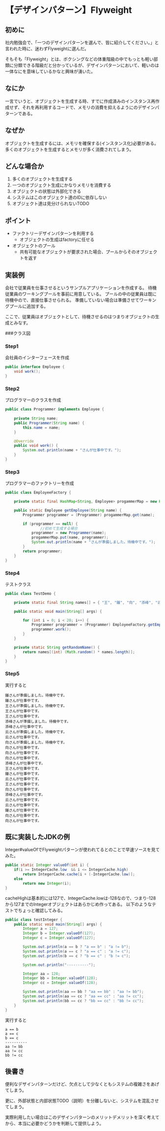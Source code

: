 ﻿# 【デザインパターン】Flyweight

## 初めに　
社内勉強会で、「一つのデザインパターンを選んで、皆に紹介してください。」と言われた時に、迷わずFlyweightに選んだ。

そもそも「Flyweight」とは、ボクシングなどの体重階級の中でもっとも軽い部類に分類できる階級だと分かっているが、デザインパターンにおいて、軽いのは一体なにを意味しているかなと興味が湧いた。

## なにか
一言でいうと、オブジェクトを生成する時、すでに作成済みのインスタンス再作成せず、それを再利用するコードで、メモリの消費を抑えるようにのデザインパターンである。

## なぜか
オブジェクトを生成するには、メモリを確保する(インスタンス化)必要がある。多くのオブジェクトを生成するとメモリが多く消費されてしまう。

## どんな場合か
1. 多くのオブジェクトを生成する
1. 一つのオブジェクト生成にかなりメモリを消費する
1. オブジェクトの状態は外部化できる
1. システムはこのオブジェクト達のIDに依存しない
1. オブジェクト達は見分けられないTODO

## ポイント
- ファクトリーデザインパターンを利用する
    - オブジェクトの生成はfactoryに任せる
- オブジェクトのプール
    - 共有可能なオブジェクトが要求された場合、プールからそのオブジェクトを返す

## 実装例

会社で従業員を仕事させるというサンプルアプリケーションを作成する。
待機従業員のワーキングプールを事前に用意している。
プールの中の従業員は既に待機中ので、直接仕事させられる。
準備していない場合は準備させてワーキングプールに追加する。

ここで、従業員はオブジェクトとして、待機させるのはつまりオブジェクトの生成とみなす。

###クラス図

### Step1

会社員のインターフェースを作成

```java
public interface Employee {
	void work();
}
```

### Step2

プログラマーのクラスを作成

```java
public class Programmer implements Employee {
	
    private String name;
	public Programmer(String name) {
		this.name = name;
	}

	@Override
	public void work() {
		System.out.println(name + "さんが仕事中です。");
	}
}
```
### Step3

プログラマーのファクトリーを作成

```java
public class EmployeeFactory {

	private static final HashMap<String, Employee> progammerMap = new HashMap<>();

	public static Employee getEmployee(String name) {
		Programmer programmer = (Programmer) progammerMap.get(name);

		if (programmer == null) {
            	//初めて生成する場合
			programmer = new Programmer(name);
			progammerMap.put(name, programmer);
			System.out.println(name + "さんが準備しました。待機中です。");
		}
		return programmer;
	}
}
```
### Step4

テストクラス

```java
public class TestDemo {

	private static final String names[] = { "王", "鍾", "向", "添峰", "云" };

	public static void main(String[] args) {

		for (int i = 0; i < 20; i++) {
			Programmer programmer = (Programmer) EmployeeFactory.getEmployee(getRandomName());
			programmer.work();
		}
	}

	private static String getRandomName() {
		return names[(int) (Math.random() * names.length)];
	}
}
```

### Step5

実行すると

```
鍾さんが準備しました。待機中です。
鍾さんが仕事中です。
王さんが準備しました。待機中です。
王さんが仕事中です。
王さんが仕事中です。
添峰さんが準備しました。待機中です。
添峰さんが仕事中です。
云さんが準備しました。待機中です。
云さんが仕事中です。
向さんが準備しました。待機中です。
向さんが仕事中です。
向さんが仕事中です。
向さんが仕事中です。
添峰さんが仕事中です。
王さんが仕事中です。
鍾さんが仕事中です。
云さんが仕事中です。
王さんが仕事中です。
向さんが仕事中です。
添峰さんが仕事中です。
云さんが仕事中です。
云さんが仕事中です。
鍾さんが仕事中です。
向さんが仕事中です。
向さんが仕事中です。
```
## 既に実装したJDKの例

Integer#valueOfでFlyweightパターンが使われてるとのことで早速ソースを見てみた。
```java
public static Integer valueOf(int i) {
    if(i >= IntegerCache.low  && i <= IntegerCache.high)
        return IntegerCache.cache[i + (-IntegerCache.low)];
    else
        return new Integer(i);
}
```

cacheHighは基本的には127で、IntegerCache.lowは-128なので、つまり-128から127までのIntegerオブジェクトはあらかじめ作ってある。
以下のようなテストでちょっと確認してみる。
```java
public class testInteger {
	public static void main(String[] args) {
		Integer a = 127;
		Integer b = Integer.valueOf(127);
		Integer c = Integer.valueOf(127);

		System.out.println(a == b ? "a == b" : "a != b");
		System.out.println(a == c ? "a == c" : "a != c");
		System.out.println(b == c ? "b == c" : "b != c");

		System.out.println("----------");

		Integer aa = 128;
		Integer bb = Integer.valueOf(128);
		Integer cc = Integer.valueOf(128);

		System.out.println(aa == bb ? "aa == bb" : "aa != bb");
		System.out.println(aa == cc ? "aa == cc" : "aa != cc");
		System.out.println(bb == cc ? "bb == cc" : "bb != cc");
	}
}
```

実行すると
```
a == b
a == c
b == c
----------
aa != bb
aa != cc
bb != cc
```

## 後書き
便利なデザインパターンだけど、欠点として少なくともシステムの複雑さをあげてしまう。

更に、外部状態と内部状態TODO（説明）を分離しないと、システムを混乱させてしまう。

実際利用したい場合はこのデザインパターンのメリットデメリットを深く考えてから、本当に必要かどうかを判断して提供しよう。